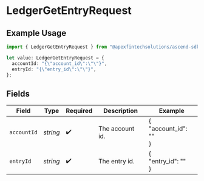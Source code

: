 # LedgerGetEntryRequest

## Example Usage

```typescript
import { LedgerGetEntryRequest } from "@apexfintechsolutions/ascend-sdk/models/operations";

let value: LedgerGetEntryRequest = {
  accountId: "{\"account_id\":\"\"}",
  entryId: "{\"entry_id\":\"\"}",
};
```

## Fields

| Field                | Type                 | Required             | Description          | Example              |
| -------------------- | -------------------- | -------------------- | -------------------- | -------------------- |
| `accountId`          | *string*             | :heavy_check_mark:   | The account id.      | {<br/>"account_id": ""<br/>} |
| `entryId`            | *string*             | :heavy_check_mark:   | The entry id.        | {<br/>"entry_id": ""<br/>} |